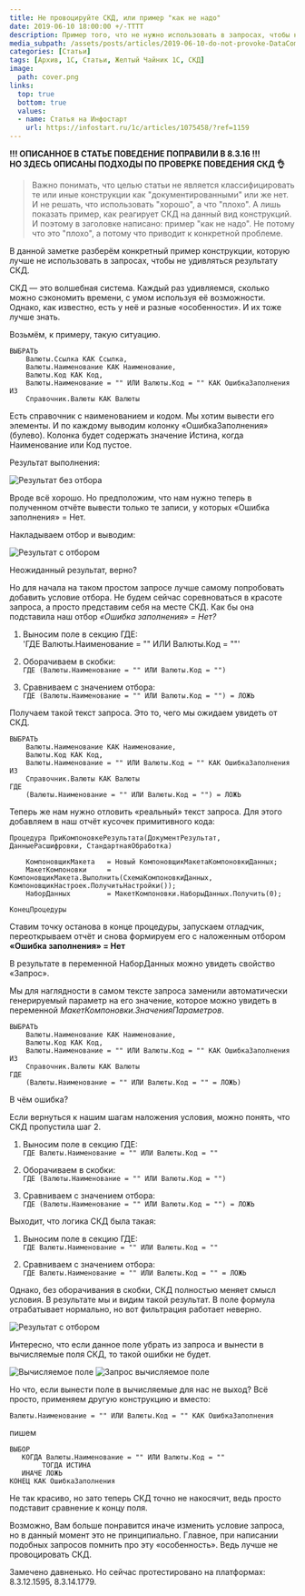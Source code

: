 ```yaml
---
title: Не провоцируйте СКД, или пример "как не надо"
date: 2019-06-10 18:00:00 +/-TTTT
description: Пример того, что не нужно использовать в запросах, чтобы не провоцировать СКД
media_subpath: /assets/posts/articles/2019-06-10-do-not-provoke-DataCompositionSchema/
categories: [Статьи]
tags: [Архив, 1С, Статьи, Желтый Чайник 1С, СКД]
image:
  path: cover.png
links:
  top: true
  bottom: true
  values:
  - name: Статья на Инфостарт
    url: https://infostart.ru/1c/articles/1075458/?ref=1159
---
```


**!!! ОПИСАННОЕ В СТАТЬЕ ПОВЕДЕНИЕ ПОПРАВИЛИ В 8.3.16 !!!**  
**НО ЗДЕСЬ ОПИСАНЫ ПОДХОДЫ ПО ПРОВЕРКЕ ПОВЕДЕНИЯ СКД 👌**

> Важно понимать, что целью статьи не является классифицировать те или иные конструкции как "документированными" или же нет.
> И не решать, что использовать "хорошо", а что "плохо".
> А лишь показать пример, как реагирует СКД на данный вид конструкций. И поэтому в заголовке написано: пример "как не надо". Не потому что это "плохо", а потому что приводит к конкретной проблеме.

В данной заметке разберём конкретный пример конструкции, которую лучше не использовать в запросах, чтобы не удивляться результату СКД.

СКД — это волшебная система. Каждый раз удивляемся, сколько можно сэкономить времени, с умом используя её возможности. Однако, как известно, есть у неё и разные «особенности». И их тоже лучше знать.

Возьмём, к примеру, такую ситуацию.

```bsl
ВЫБРАТЬ
    Валюты.Ссылка КАК Ссылка,
    Валюты.Наименование КАК Наименование,
    Валюты.Код КАК Код,
    Валюты.Наименование = "" ИЛИ Валюты.Код = "" КАК ОшибкаЗаполнения
ИЗ
    Справочник.Валюты КАК Валюты
```

Есть справочник с наименованием и кодом. Мы хотим вывести его элементы. И по каждому выводим колонку «ОшибкаЗаполнения» (булево). Колонка будет содержать значение Истина, когда Наименование или Код пустое.

Результат выполнения:

![Результат без отбора](01.png)

Вроде всё хорошо. Но предположим, что нам нужно теперь в полученном отчёте вывести только те записи, у которых «Ошибка заполнения» = Нет.

Накладываем отбор и выводим:

![Результат с отбором](02.png)

Неожиданный результат, верно?

Но для начала на таком простом запросе лучше самому попробовать добавить условие отбора. Не будем сейчас соревноваться в красоте запроса, а просто представим себя на месте СКД. Как бы она подставила наш отбор _«Ошибка заполнения» = Нет?_

1. Выносим поле в секцию ГДЕ:  
'ГДЕ Валюты.Наименование = "" ИЛИ Валюты.Код = ""'

2. Оборачиваем в скобки:  
`ГДЕ (Валюты.Наименование = "" ИЛИ Валюты.Код = "")`

3. Сравниваем с значением отбора:  
`ГДЕ (Валюты.Наименование = "" ИЛИ Валюты.Код = "") = ЛОЖЬ`

Получаем такой текст запроса. Это то, чего мы ожидаем увидеть от СКД.

```bsl
ВЫБРАТЬ
    Валюты.Наименование КАК Наименование,
    Валюты.Код КАК Код,
    Валюты.Наименование = "" ИЛИ Валюты.Код = "" КАК ОшибкаЗаполнения
ИЗ
    Справочник.Валюты КАК Валюты
ГДЕ
    (Валюты.Наименование = "" ИЛИ Валюты.Код = "") = ЛОЖЬ
```

Теперь же нам нужно отловить «реальный» текст запроса. Для этого добавляем в наш отчёт кусочек примитивного кода:

```bsl
Процедура ПриКомпоновкеРезультата(ДокументРезультат, ДанныеРасшифровки, СтандартнаяОбработка)
    
    КомпоновщикМакета   = Новый КомпоновщикМакетаКомпоновкиДанных;     
    МакетКомпоновки     = КомпоновщикМакета.Выполнить(СхемаКомпоновкиДанных, КомпоновщикНастроек.ПолучитьНастройки());
    НаборДанных         = МакетКомпоновки.НаборыДанных.Получить(0);
    
КонецПроцедуры
```

Ставим точку останова в конце процедуры, запускаем отладчик, переоткрываем отчёт и снова формируем его с наложенным отбором **«Ошибка заполнения» = Нет**

В результате в переменной НаборДанных можно увидеть свойство «Запрос».

Мы для наглядности в самом тексте запроса заменили автоматически генерируемый параметр на его значение, которое можно увидеть в переменной *МакетКомпоновки.ЗначенияПараметров*.

```bsl
ВЫБРАТЬ
    Валюты.Наименование КАК Наименование,
    Валюты.Код КАК Код,
    Валюты.Наименование = "" ИЛИ Валюты.Код = "" КАК ОшибкаЗаполнения
ИЗ
    Справочник.Валюты КАК Валюты
ГДЕ
    (Валюты.Наименование = "" ИЛИ Валюты.Код = "" = ЛОЖЬ)
```

В чём ошибка?

Если вернуться к нашим шагам наложения условия, можно понять, что СКД пропустила шаг 2.

1. Выносим поле в секцию ГДЕ:  
`ГДЕ Валюты.Наименование = "" ИЛИ Валюты.Код = ""`

2. Оборачиваем в скобки:  
`ГДЕ (Валюты.Наименование = "" ИЛИ Валюты.Код = "")`

3. Сравниваем с значением отбора:  
`ГДЕ (Валюты.Наименование = "" ИЛИ Валюты.Код = "") = ЛОЖЬ`

Выходит, что логика СКД была такая:

1. Выносим поле в секцию ГДЕ:  
`ГДЕ Валюты.Наименование = "" ИЛИ Валюты.Код = ""`

2. Сравниваем с значением отбора:  
`ГДЕ Валюты.Наименование = "" ИЛИ Валюты.Код = "" = ЛОЖЬ`

Однако, без оборачивания в скобки, СКД полностью меняет смысл условия. В результате мы и видим такой результат. В поле формула отрабатывает нормально, но вот фильтрация работает неверно.

![Результат с отбором](03.png)

Интересно, что если данное поле убрать из запроса и вынести в вычисляемые поля СКД, то такой ошибки не будет.

![Вычисляемое поле](04.png)
![Запрос вычисляемое поле](05.png)

Но что, если вынести поле в вычисляемые для нас не выход? Всё просто, применяем другую конструкцию и вместо:

`Валюты.Наименование = "" ИЛИ Валюты.Код = "" КАК ОшибкаЗаполнения`

пишем

```bsl
ВЫБОР
   КОГДА Валюты.Наименование = "" ИЛИ Валюты.Код = ""
        ТОГДА ИСТИНА
   ИНАЧЕ ЛОЖЬ
КОНЕЦ КАК ОшибкаЗаполнения
```

Не так красиво, но зато теперь СКД точно не накосячит, ведь просто подставит сравнение к концу поля.

Возможно, Вам больше понравится иначе изменить условие запроса, но в данный момент это не принципиально. Главное, при написании подобных запросов помнить про эту «особенность». Ведь лучше не провоцировать СКД.

Замечено давненько. Но сейчас протестировано на платформах: 8.3.12.1595, 8.3.14.1779.